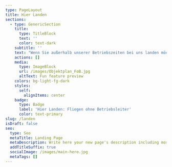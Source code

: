 ```yaml
---
type: PageLayout
title: Hier Landen
sections:
  - type: GenericSection
    title:
      type: TitleBlock
      text: ''
      color: text-dark
    subtitle: ''
    text: "Wenn Sie außerhalb unserer Betriebszeiten bei uns landen möchten, beachten Sie bitte die folgenden Regelungen zum Flugbetrieb ohne Betriebsleitung:\n\nBitte holen Sie vor dem Flug von uns eine PPR-Landeerlaubnis ein. Eine PPR-Anfrage ist telefonisch unter ‭03928/400647‬ (bitte Sprachbox besprechen) oder per E-Mail (<info@fliegerclub-sbk.de>) möglich. Bitte geben sie Ihren Namen, Ihren Startort, den Flugzeugtyp sowie die Kennung an, ebenso die ungefähre Ankunftszeit. Ihre Anfrage wird an den Vorstand des Vereins weitergeleitet. Dieser informiert Sie dann.\n\nNach dem Wiederstart melden Sie uns bitte, wie oben, auch Ihre Startzeit.\n\nDie Landegebühren können Sie in Bar in den weißen Briefkasten am süd-östlichen Umfassungszaun gegenüber des Segelflughangars einwerfen, am besten mit einer Notiz mit Kennzeichen, Datum und Pilot. Die Höhe der Landegebühren entnehmen Sie bitte unserer\_[Finanzordnung.](https://www.fliegerclub-sbk.de/wp-content/uploads/2023/09/Finanzordnung-des-Fliegerclub-Schoenebeck-2022-06-01.pdf)\n\nBitte beachten Sie auch das unsere Hütten im Moment NICHT zur Vermietung bereitstehen.\n\n[**Regelungen zum Flugbetrieb ohne Betriebsleitung**  ](https://www.fliegerclub-sbk.de/wp-content/uploads/2024/08/Regelung-fuer-Flugbetrieb-ohne-Betriebsleitung.pdf)*(Vorbehaltlich amtlicher Genehmigung, beantragt)*\n\n[Flugplatz-Benutzungsordnung EDOZ\_](https://www.fliegerclub-sbk.de/wp-content/uploads/2024/08/EDOZ_Benutzungsordnung_08_2024.pdf)*(Vorbehaltlich amtlicher Genehmigung, beantragt)*\n\n[AIP VFR-Anflugkarte](https://aip.dfs.de/BasicVFR/pages/P00456.html)\n\n[AIP Flugplatzkarte](https://aip.dfs.de/BasicVFR/pages/P00457.html)\n\n[AIP Informationsblatt](https://aip.dfs.de/BasicVFR/pages/P00139.html)\n\n**Objektplan** ➜\n"
    actions: []
    media:
      type: ImageBlock
      url: /images/Objektplan_FoB.jpg
      altText: Fun feature preview
    colors: bg-light-fg-dark
    styles:
      self:
        alignItems: center
    badge:
      type: Badge
      label: 'Hier Landen: Fliegen ohne Betriebsleiter'
      color: text-primary
slug: /landen
isDraft: false
seo:
  type: Seo
  metaTitle: Landing Page
  metaDescription: Write here your new page's description including most relevant keywords.
  addTitleSuffix: true
  socialImage: /images/main-hero.jpg
  metaTags: []
---
```

